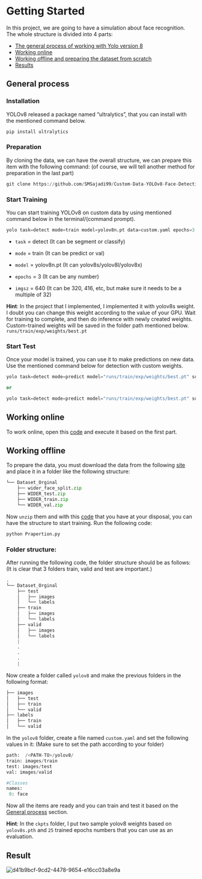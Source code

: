 # Getting Started
In this project, we are going to have a simulation about face recognition.
The whole structure is divided into 4 parts:
* [The general process of working with Yolo version 8](https://github.com/SMSajadi99/Custom-Data-YOLOv8-Face-Detection#general-process)
* [Working online](https://github.com/SMSajadi99/Custom-Data-YOLOv8-Face-Detection#working-online)
* [Working offline and preparing the dataset from scratch](https://github.com/SMSajadi99/Custom-Data-YOLOv8-Face-Detection#working-offline)
* [Results](https://github.com/SMSajadi99/Custom-Data-YOLOv8-Face-Detection#result)

## General process
### Installation
YOLOv8 released a package named “ultralytics”, that you can install with the mentioned command below.
```python
pip install ultralytics
```
### Preparation
By cloning the data, we can have the overall structure, we can prepare this item with the following command: (of course, we will tell another method for preparation in the last part)
```python
git clone https://github.com/SMSajadi99/Custom-Data-YOLOv8-Face-Detection.git
```
### Start Training
You can start training YOLOv8 on custom data by using mentioned command below in the terminal/(command prompt).
```python
yolo task=detect mode=train model=yolov8n.pt data=custom.yaml epochs=3 imgsz=640
```
* `task` = detect (It can be segment or classify)

* `mode` = train (It can be predict or val)

* `model` = yolov8n.pt (It can yolov8s/yolov8l/yolov8x)

* `epochs` = 3 (It can be any number)

* `imgsz` = 640 (It can be 320, 416, etc, but make sure it needs to be a multiple of 32)

**Hint**: In the project that I implemented, I implemented it with yolov8s weight. I doubt you can change this weight according to the value of your GPU.
Wait for training to complete, and then do inference with newly created weights. Custom-trained weights will be saved in the folder path mentioned below.
```runs/train/exp/weights/best.pt```

### Start Test
Once your model is trained, you can use it to make predictions on new data. Use the mentioned command below for detection with custom weights.
```python
yolo task=detect mode=predict model="runs/train/exp/weights/best.pt" source="test.png"

or

yolo task=detect mode=predict model="runs/train/exp/weights/best.pt" source="test.mp4"
```
## Working online
To work online, open this [code](https://github.com/SMSajadi99/Custom-Data-YOLOv8-Face-Detection/blob/main/Custom_Data_YOLOv8.ipynb) and execute it based on the first part.

## Working offline
To prepare the data, you must download the data from the following [site](http://shuoyang1213.me/WIDERFACE/) and place it in a folder like the following structure:

```python
└── Dataset_Orginal
    ├── wider_face_split.zip
    ├── WIDER_test.zip
    ├── WIDER_train.zip
    └── WIDER_val.zip
```
Now `unzip` them and with this [code](https://github.com/SMSajadi99/Custom-Data-YOLOv8-Face-Detection/blob/main/Prapertion.py) that you have at your disposal, you can have the structure to start training. Run the following code:

```python
python Prapertion.py
```

### Folder structure:
After running the following code, the folder structure should be as follows: (It is clear that 3 folders train, valid and test are important.)
```python
.
└── Dataset_Orginal
    ├── test
    │   ├── images
    │   └── labels
    ├── train
    │   ├── images
    │   └── labels
    ├── valid
    │   ├── images
    │   └── labels
    |
    .
    .
    .
    |
```
Now create a folder called ‍‍`yolov8` and make the previous folders in the following format:
```python
├── images
│   ├── test
│   ├── train
│   └── valid
├── labels
│   ├── train
│   └── valid
```
In the `yolov8` folder, create a file named `custom.yaml` and set the following values in it: (Make sure to set the path according to your folder)
```python
path:  /<PATH-TO>/yolov8/
train: images/train
test: images/test
val: images/valid

#Classes
names:
 0: face
```
Now all the items are ready and you can train and test it based on the [General process](https://github.com/SMSajadi99/Custom-Data-YOLOv8-Face-Detection#general-process) section.

**Hint**: In the `ckpts` folder, I put two sample yolov8 weights based on `yolov8s.pth` and `25` trained epochs numbers that you can use as an evaluation.

## Result
![d41b9bcf-9cd2-4478-9654-e16cc03a8e9a](https://github.com/SMSajadi99/Custom-Data-YOLOv8-Face-Detection/assets/69210109/f42eeca7-4d01-4d62-8da2-5af5c9f7fa11)

